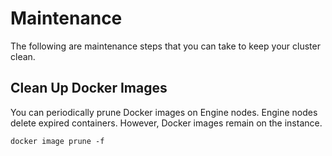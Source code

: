 # Maintenance 
The following are maintenance steps that you can take to keep your cluster clean. 
## Clean Up Docker Images
You can periodically prune Docker images on Engine nodes. Engine nodes delete expired containers. However, Docker images remain on the instance. 
```
docker image prune -f 
```
